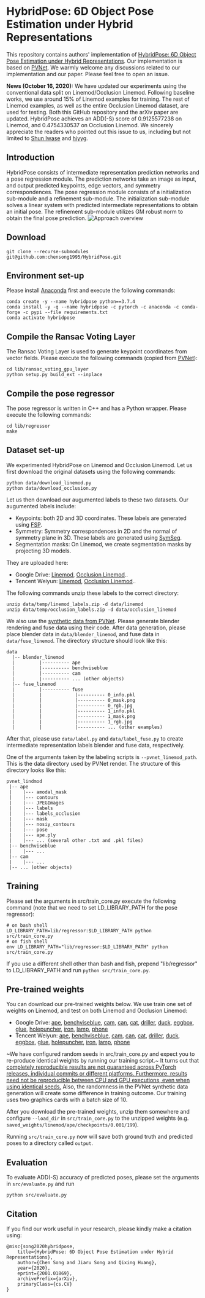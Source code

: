 # HybridPose: 6D Object Pose Estimation under Hybrid Representations
This repository contains authors' implementation of [HybridPose: 6D Object Pose Estimation under Hybrid Representations](https://arxiv.org/abs/2001.01869). Our implementation is based on [PVNet](https://github.com/zju3dv/pvnet).
We warmly welcome any discussions related to our implementation and our paper. Please feel free to open an issue.

**News (October 16, 2020):** We have updated our experiments using the conventional data split on Linemod/Occlusion Linemod. Following baseline works, we use around 15% of Linemod examples for training. The rest of Linemod examples, as well as the entire Occlusion Linemod dataset, are used for testing. Both this GitHub repository and the arXiv paper are updated. HybridPose achieves an ADD(-S) score of 0.9125577238 on Linemod, and 0.4754330537 on Occlusion Linemod. We sincerely appreciate the readers who pointed out this issue to us, including but not limited to [Shun Iwase](https://github.com/sh8) and [hiyyg](https://github.com/hiyyg).

## Introduction
HybridPose consists of intermediate representation prediction networks and a pose regression module. The prediction networks take an image as input, and output predicted keypoints, edge vectors, and symmetry correspondences. The pose regression module consists of a initialization sub-module and a refinement sub-module. The initialization sub-module solves a linear system with predicted intermediate representations to obtain an initial pose. The refinement sub-module utilizes GM robust norm to obtain the final pose prediction.
![Approach overview](./assets/overview.png)

## Download
```
git clone --recurse-submodules git@github.com:chensong1995/HybridPose.git
```

## Environment set-up
Please install [Anaconda](https://www.anaconda.com/distribution/) first and execute the following commands:
```
conda create -y --name hybridpose python==3.7.4
conda install -y -q --name hybridpose -c pytorch -c anaconda -c conda-forge -c pypi --file requirements.txt
conda activate hybridpose
```

## Compile the Ransac Voting Layer
The Ransac Voting Layer is used to generate keypoint coordinates from vector fields. Please execute the following commands (copied from [PVNet](https://github.com/zju3dv/pvnet)):
```
cd lib/ransac_voting_gpu_layer
python setup.py build_ext --inplace
```

## Compile the pose regressor
The pose regressor is written in C++ and has a Python wrapper. Please execute the following commands:
```
cd lib/regressor
make
```

## Dataset set-up
We experimented HybridPose on Linemod and Occlusion Linemod. Let us first download the original datasets using the following commands:
```
python data/download_linemod.py
python data/download_occlusion.py
```
Let us then download our augumented labels to these two datasets. Our augumented labels include:
* Keypoints: both 2D and 3D coordinates. These labels are generated using [FSP](https://github.com/zju3dv/pvnet/blob/master/lib/utils/data_utils.py).
* Symmetry: Symmetry correspondences in 2D and the normal of symmetry plane in 3D. These labels are generated using [SymSeg](https://github.com/aecins/symseg).
* Segmentation masks: On Linemod, we create segmentation masks by projecting 3D models.

They are uploaded here:
* Google Drive: [Linemod](https://drive.google.com/file/d/1wDdWq9hYoAhV6yb3ARD6_LwN4uDCYu0n/view?usp=sharing), [Occlusion Linemod](https://drive.google.com/file/d/1PItmDj7Go0OBnC1Lkvagz3RRB9qdJUIG/view?usp=sharing)..
* Tencent Weiyun: [Linemod](https://share.weiyun.com/VOf5yOZI), [Occlusion Linemod](https://share.weiyun.com/50i7KTb)..

The following commands unzip these labels to the correct directory:
```
unzip data/temp/linemod_labels.zip -d data/linemod
unzip data/temp/occlusion_labels.zip -d data/occlusion_linemod
```

We also use the [synthetic data from PVNet](https://github.com/zju3dv/pvnet-rendering/). Please generate blender rendering and fuse data using their code.  After data generation, please place blender data in `data/blender_linemod`, and fuse data in `data/fuse_linemod`. The directory structure should look like this:

```
data
  |-- blender_linemod
  |         |---------- ape
  |         |---------- benchviseblue
  |         |---------- cam
  |         |---------- ... (other objects)
  |-- fuse_linemod
  |         |---------- fuse
  |         |            |---------- 0_info.pkl
  |         |            |---------- 0_mask.png
  |         |            |---------- 0_rgb.jpg
  |         |            |---------- 1_info.pkl
  |         |            |---------- 1_mask.png
  |         |            |---------- 1_rgb.jpg
  |         |            |---------- ... (other examples)
```

After that, please use `data/label.py` and `data/label_fuse.py` to create intermediate representation labels blender and fuse data, respectively.

One of the arguments taken by the labeling scripts is `--pvnet_linemod_path`. This is the data directory used by PVNet render. The structure of this directory looks like this:

```
pvnet_lindmod
 |-- ape
 |    |--- amodal_mask
 |    |--- contours
 |    |--- JPEGImages
 |    |--- labels
 |    |--- labels_occlusion
 |    |--- mask
 |    |--- nosiy_contours
 |    |--- pose
 |    |--- ape.ply
 |    |--- ... (several other .txt and .pkl files)
 |-- benchviseblue
 |    |--- ...
 |-- cam
 |    |--- ...
 |-- ... (other objects)
```

## Training
Please set the arguments in src/train\_core.py execute the following command (note that we need to set LD\_LIBRARY\_PATH for the pose regressor):
```
# on bash shell
LD_LIBRARY_PATH=lib/regressor:$LD_LIBRARY_PATH python src/train_core.py
# on fish shell
env LD_LIBRARY_PATH="lib/regressor:$LD_LIBRARY_PATH" python src/train_core.py
```
If you use a different shell other than bash and fish, prepend "lib/regressor" to LD\_LIBRARY\_PATH and run `python src/train_core.py`.

## Pre-trained weights
You can download our pre-trained weights below. We use train one set of weights on Linemod, and test on both Linemod and Occlusion Linemod:
* Google Drive: [ape](https://drive.google.com/file/d/1i9u20zcZvzxH3zp1x5b_p3r7CIRZjPtY/view?usp=sharing),
[benchviseblue](https://drive.google.com/file/d/1JBK-kigQEmYVW4xBZPlvgKFc4018YHDN/view?usp=sharing),
[cam](https://drive.google.com/file/d/1W8DGT4oBR4O7TV7CLoKJPef3GQslb37R/view?usp=sharing),
[can](https://drive.google.com/file/d/1KaNrV0REV7ErqPkMX8tqkojEKe7IUNLb/view?usp=sharing),
[cat](https://drive.google.com/file/d/1F77YzL4-FpWAPJJIVnkpyRrtO8uDNVq5/view?usp=sharing),
[driller](https://drive.google.com/file/d/1BARke8MZf7GvQpa7YQnBpI4_0je8hmy8/view?usp=sharing),
[duck](https://drive.google.com/file/d/1XeOqyY7WWxUK79GRB8bp4EkoIO1lvjlF/view?usp=sharing),
[eggbox](https://drive.google.com/file/d/1nQZYc1pnV9HeR2-p-RBTUz_KV8QA8Y9B/view?usp=sharing),
[glue](https://drive.google.com/file/d/1bBJ5M0pMQfzZ-r9gH_wa9XGvf7fidYlz/view?usp=sharing),
[holepuncher](https://drive.google.com/file/d/1YEL_2FsxLgUKTNbvoRCiwitLPQoVATnx/view?usp=sharing),
[iron](https://drive.google.com/file/d/1T_cKOKNdwMz8ex8TtQHZxmf8SmFgKSr4/view?usp=sharing),
[lamp](https://drive.google.com/file/d/1c2uiQ2kIW2zCNyswmNB7DbKtWF9pp4PS/view?usp=sharing),
[phone](https://drive.google.com/file/d/15DCtOMxIlYU3gYJ5pFfGhwh-VNsMmw_x/view?usp=sharing)
* Tencent Weiyun: [ape](https://share.weiyun.com/yOCM20YC),
[benchviseblue](https://share.weiyun.com/iNCkC7iN),
[cam](https://share.weiyun.com/4jE1JxQK),
[can](https://share.weiyun.com/HuVBksHq),
[cat](https://share.weiyun.com/WIAUu2kc),
[driller](https://share.weiyun.com/oYfPFsj6),
[duck](https://share.weiyun.com/5liVTjld),
[eggbox](https://share.weiyun.com/CjQyLtbt),
[glue](https://share.weiyun.com/Xq7IlKf4),
[holepuncher](https://share.weiyun.com/t2eA816n),
[iron](https://share.weiyun.com/cPzMB2Rx),
[lamp](https://share.weiyun.com/W5YBK8UA),
[phone](https://share.weiyun.com/4gDBsjls)

~We have configured random seeds in src/train\_core.py and expect you to re-produce identical weights by running our training script.~ It turns out that [completely reproducible results are not guaranteed across PyTorch releases, individual commits or different platforms. Furthermore, results need not be reproducible between CPU and GPU executions, even when using identical seeds.](https://pytorch.org/docs/stable/notes/randomness.html) Also, the randomness in the PVNet synthetic data generation will create some difference in training outcome. Our training uses two graphics cards with a batch size of 10.

After you download the pre-trained weights, unzip them somewhere and configure `--load_dir` in `src/train_core.py` to the unzipped weights (e.g. `saved_weights/linemod/ape/checkpoints/0.001/199`).

Running `src/train_core.py` now will save both ground truth and predicted poses to a directory called `output`.

## Evaluation
To evaluate ADD(-S) accuracy of predicted poses, please set the arguments in `src/evaluate.py` and run
```
python src/evaluate.py
```

## Citation
If you find our work useful in your research, please kindly make a citation using:
```
@misc{song2020hybridpose,
    title={HybridPose: 6D Object Pose Estimation under Hybrid Representations},
    author={Chen Song and Jiaru Song and Qixing Huang},
    year={2020},
    eprint={2001.01869},
    archivePrefix={arXiv},
    primaryClass={cs.CV}
}
```
